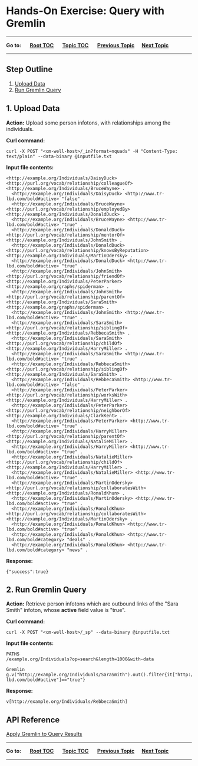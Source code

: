 # Hands-On Exercise: Query with Gremlin #

----

**Go to:** &nbsp;&nbsp;&nbsp;&nbsp; [**Root TOC**](CM-Well.RootTOC.md) &nbsp;&nbsp;&nbsp;&nbsp; [**Topic TOC**](Tutorial.HandsOnExercisesTOC.md) &nbsp;&nbsp;&nbsp;&nbsp; [**Previous Topic**](Tutorial.HandsOnExercises.QueryWithSPARQL.md)&nbsp;&nbsp;&nbsp;&nbsp; [**Next Topic**](Tutorial.HandsOnExercises.StreamWithTheStreamOperation.md)  

----

## Step Outline ##

1. [Upload Data](#hdr1)
2. [Run Gremlin Query](#hdr2)

<a name="hdr1"></a>
## 1. Upload Data ##

**Action:** Upload some person infotons, with relationships among the individuals.

**Curl command:**

    curl -X POST "<cm-well-host>/_in?format=nquads" -H "Content-Type: text/plain" --data-binary @inputfile.txt

**Input file contents:**

    <http://example.org/Individuals/DaisyDuck> <http://purl.org/vocab/relationship/colleagueOf> <http://example.org/Individuals/BruceWayne> .
      <http://example.org/Individuals/DaisyDuck> <http://www.tr-lbd.com/bold#active> "false" .
      <http://example.org/Individuals/BruceWayne> <http://purl.org/vocab/relationship/employedBy> <http://example.org/Individuals/DonaldDuck> .
      <http://example.org/Individuals/BruceWayne> <http://www.tr-lbd.com/bold#active> "true" .
      <http://example.org/Individuals/DonaldDuck> <http://purl.org/vocab/relationship/mentorOf> <http://example.org/Individuals/JohnSmith> .
      <http://example.org/Individuals/DonaldDuck> <http://purl.org/vocab/relationship/knowsByReputation> <http://example.org/Individuals/MartinOdersky> .
      <http://example.org/Individuals/DonaldDuck> <http://www.tr-lbd.com/bold#active> "true" .
      <http://example.org/Individuals/JohnSmith> <http://purl.org/vocab/relationship/friendOf> <http://example.org/Individuals/PeterParker> <http://example.org/graphs/spiderman> .
      <http://example.org/Individuals/JohnSmith> <http://purl.org/vocab/relationship/parentOf> <http://example.org/Individuals/SaraSmith> <http://example.org/graphs/spiderman> .
      <http://example.org/Individuals/JohnSmith> <http://www.tr-lbd.com/bold#active> "true" .
      <http://example.org/Individuals/SaraSmith> <http://purl.org/vocab/relationship/siblingOf> <http://example.org/Individuals/RebbecaSmith> .
      <http://example.org/Individuals/SaraSmith> <http://purl.org/vocab/relationship/childOf> <http://example.org/Individuals/HarryMiller> .
      <http://example.org/Individuals/SaraSmith> <http://www.tr-lbd.com/bold#active> "true" .
      <http://example.org/Individuals/RebbecaSmith> <http://purl.org/vocab/relationship/siblingOf> <http://example.org/Individuals/SaraSmith> .
      <http://example.org/Individuals/RebbecaSmith> <http://www.tr-lbd.com/bold#active> "false" .
      <http://example.org/Individuals/PeterParker> <http://purl.org/vocab/relationship/worksWith> <http://example.org/Individuals/HarryMiller> .
      <http://example.org/Individuals/PeterParker> <http://purl.org/vocab/relationship/neighborOf> <http://example.org/Individuals/ClarkKent> .
      <http://example.org/Individuals/PeterParker> <http://www.tr-lbd.com/bold#active> "true" .
      <http://example.org/Individuals/HarryMiller> <http://purl.org/vocab/relationship/parentOf> <http://example.org/Individuals/NatalieMiller> .
      <http://example.org/Individuals/HarryMiller> <http://www.tr-lbd.com/bold#active> "true" .
      <http://example.org/Individuals/NatalieMiller> <http://purl.org/vocab/relationship/childOf> <http://example.org/Individuals/HarryMiller> .
      <http://example.org/Individuals/NatalieMiller> <http://www.tr-lbd.com/bold#active> "true" .
      <http://example.org/Individuals/MartinOdersky> <http://purl.org/vocab/relationship/collaboratesWith> <http://example.org/Individuals/RonaldKhun> .
      <http://example.org/Individuals/MartinOdersky> <http://www.tr-lbd.com/bold#active> "true" .
      <http://example.org/Individuals/RonaldKhun> <http://purl.org/vocab/relationship/collaboratesWith> <http://example.org/Individuals/MartinOdersky> .
      <http://example.org/Individuals/RonaldKhun> <http://www.tr-lbd.com/bold#active> "true" .
      <http://example.org/Individuals/RonaldKhun> <http://www.tr-lbd.com/bold#category> "deals" .
      <http://example.org/Individuals/RonaldKhun> <http://www.tr-lbd.com/bold#category> "news" .

**Response:**

	{"success":true}

<a name="hdr2"></a>
## 2. Run Gremlin Query ##

**Action:** Retrieve person infotons which are outbound links of the "Sara Smith" infoton, whose **active** field value is "true".

**Curl command:**

    curl -X POST "<cm-well-host>/_sp" --data-binary @inputfile.txt

**Input file contents:**

    PATHS
    /example.org/Individuals?op=search&length=1000&with-data
    
    Gremlin
    g.v("http://example.org/Individuals/SaraSmith").out().filter{it["http://www.tr-lbd.com/bold#active"]=="true"}


**Response:**

	v[http://example.org/Individuals/RebbecaSmith]
                
## API Reference ##
[Apply Gremlin to Query Results](API.Query.ApplyGremlinToQueryResults.md)

----

**Go to:** &nbsp;&nbsp;&nbsp;&nbsp; [**Root TOC**](CM-Well.RootTOC.md) &nbsp;&nbsp;&nbsp;&nbsp; [**Topic TOC**](Tutorial.HandsOnExercisesTOC.md) &nbsp;&nbsp;&nbsp;&nbsp; [**Previous Topic**](Tutorial.HandsOnExercises.QueryWithSPARQL.md)&nbsp;&nbsp;&nbsp;&nbsp; [**Next Topic**](Tutorial.HandsOnExercises.StreamWithTheStreamOperation.md)  

----